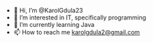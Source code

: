 - 👋 Hi, I’m @KarolGdula23
- 👀 I’m interested in IT, specifically programming
- 🌱 I’m currently learning Java
- 📫 How to reach me karolgdula2@gmail.com

<!---
KarolGdula23/KarolGdula23 is a ✨ special ✨ repository because its `README.md` (this file) appears on your GitHub profile.
You can click the Preview link to take a look at your changes.
--->
